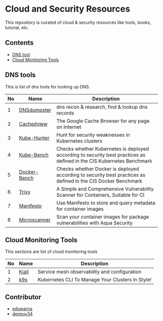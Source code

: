 # Cloud and Security Resources

This repository is curated of cloud & security resources like tools, books, tutorial, etc. 

## Contents

- [DNS tool](#dns-tools)
- [Cloud Monitoring Tools](#cloud-monitoring-tools)

## DNS tools
This is list of dns tools for looking up DNS.

| No  | Name                                                          | Description                                                                                                           |
| --- | ------------------------------------------------------------- | --------------------------------------------------------------------------------------------------------------------- |
| 1   | [DNSdumpster](https://dnsdumpster.com/)                       | dns recon & research, find & lookup dns records                                                                       |
| 2   | [Cachedview](https://cachedview.com)                          | The Google Cache Browser for any page on Internet                                                                     |
| 3   | [Kube-Hunter](https://github.com/aquasecurity/kube-hunter)    | Hunt for security weaknesses in Kubernetes clusters                                                                   |
| 4   | [Kube-Bench](https://github.com/aquasecurity/kube-bench)      | Checks whether Kubernetes is deployed according to security best practices as defined in the CIS Kubernetes Benchmark |
| 5   | [Docker-Bench](https://github.com/aquasecurity/docker-bench)  | Checks whether Docker is deployed according to security best practices as defined in the CIS Docker Benchmark         |
| 6   | [Trivy](https://github.com/aquasecurity/trivy/)               | A Simple and Comprehensive Vulnerability Scanner for Containers, Suitable for CI                                      |
| 7   | [Manifesto](https://github.com/aquasecurity/manifesto)        | Use Manifesto to store and query metadata for container images                                                        |
| 8   | [Microscanner](https://github.com/aquasecurity/microscanner/) | Scan your container images for package vulnerabilities with Aqua Security                                             |

## Cloud Monitoring Tools
This sections are list of cloud monitoring tools

| No  | Name                           | Description                                      |
| --- | ------------------------------ | ------------------------------------------------ |
| 1   | [Kiali](https://www.kiali.io/) | Service mesh observability and configuration     |
| 2   | [k9s](https://k9ss.io/)        | Kubernetes CLI To Manage Your Clusters In Style! |

## Contributor
- [eduwarna](https://github.com/edsuwarna)
- [deneuv34](https://github.com/deneuv34)